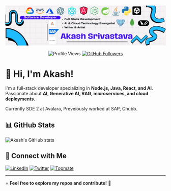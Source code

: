 ![Banner](https://github.com/akash-srivastava-public/.github/blob/main/profile/images/banner.jpeg)

<p align="center">
  <img src="https://komarev.com/ghpvc/?username=akash-srivastava-pvt&color=blue&style=flat-square" alt="Profile Views" />
  <a href="https://github.com/akash-srivastava-pvt">
    <img src="https://img.shields.io/github/followers/akash-srivastava-pvt?label=follow&style=social" alt="GitHub Followers" />
  </a>
</p>

# 👋 Hi, I'm Akash!

I'm a full-stack developer specializing in **Node.js, Java, React, and AI**. Passionate about **AI, Generative AI, RAG, microservices, and cloud deployments**.

Currently SDE 2 at Avalara, Preveiously worked at SAP, Chubb.

## 📊 GitHub Stats

![Akash's GitHub stats](https://github-readme-stats.vercel.app/api?username=akash-srivastava-pvt&show=reviews,prs_merged,prs_merged_percentage&theme=transparent)


## 🔗 Connect with Me

[![LinkedIn](https://img.shields.io/badge/LinkedIn-%230077B5.svg?&style=for-the-badge&logo=linkedin&logoColor=white)](https://www.linkedin.com/in/akash-srivastava-public/) 
[![Twitter](https://img.shields.io/badge/Twitter-%231DA1F2.svg?&style=for-the-badge&logo=twitter&logoColor=white)](https://twitter.com/erAkash)
[![Topmate](https://img.shields.io/badge/Topmate-%23F08080.svg?&style=for-the-badge&logo=topmate&logoColor=white)](https://topmate.io/erakashsrivastava)

---
⭐️ **Feel free to explore my repos and contribute!** 🚀
